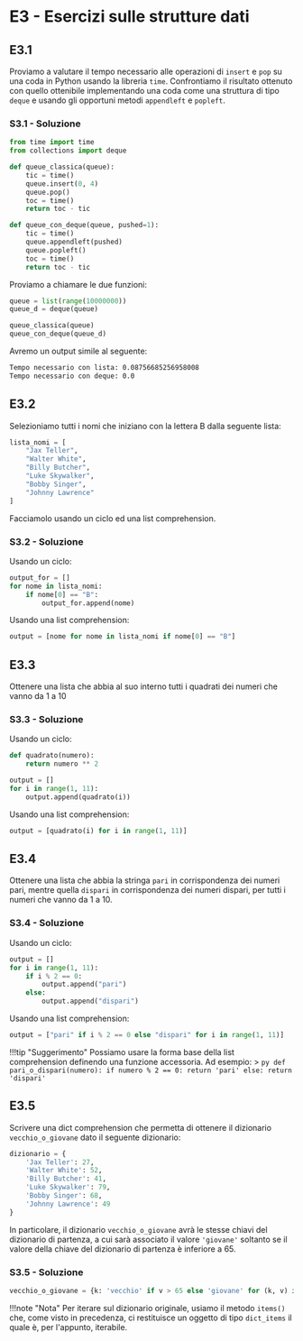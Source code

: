 # E3 - Esercizi sulle strutture dati

## E3.1

Proviamo a valutare il tempo necessario alle operazioni di `insert` e `pop` su una coda in Python usando la libreria `time`. Confrontiamo il risultato ottenuto con quello ottenibile implementando una coda come una struttura di tipo `deque` e usando gli opportuni metodi `appendleft` e `popleft`.

### S3.1 - Soluzione

```py
from time import time
from collections import deque

def queue_classica(queue):
    tic = time()
    queue.insert(0, 4)
    queue.pop()
    toc = time()
    return toc - tic

def queue_con_deque(queue, pushed=1):
    tic = time()
    queue.appendleft(pushed)
    queue.popleft()
    toc = time()
    return toc - tic
```

Proviamo a chiamare le due funzioni:

```py
queue = list(range(10000000))
queue_d = deque(queue)

queue_classica(queue)
queue_con_deque(queue_d)
```

Avremo un output simile al seguente:

```sh
Tempo necessario con lista: 0.08756685256958008
Tempo necessario con deque: 0.0
```

## E3.2

Selezioniamo tutti i nomi che iniziano con la lettera B dalla seguente lista:

```py
lista_nomi = [
    "Jax Teller",
    "Walter White",
    "Billy Butcher",
    "Luke Skywalker",
    "Bobby Singer",
    "Johnny Lawrence"
]
```

Facciamolo usando un ciclo ed una list comprehension.

### S3.2 - Soluzione

Usando un ciclo:

```py
output_for = []
for nome in lista_nomi:
    if nome[0] == "B":
        output_for.append(nome)
```

Usando una list comprehension:

```py
output = [nome for nome in lista_nomi if nome[0] == "B"]
```

## E3.3

Ottenere una lista che abbia al suo interno tutti i quadrati dei numeri che vanno da 1 a 10

### S3.3 - Soluzione

Usando un ciclo:

```py
def quadrato(numero):
    return numero ** 2

output = []
for i in range(1, 11):
    output.append(quadrato(i))
```

Usando una list comprehension:

```py
output = [quadrato(i) for i in range(1, 11)]
```

## E3.4

Ottenere una lista che abbia la stringa `pari` in corrispondenza dei numeri pari, mentre quella `dispari` in corrispondenza dei numeri dispari, per tutti i numeri che vanno da 1 a 10.

### S3.4 - Soluzione

Usando un ciclo:

```py
output = []
for i in range(1, 11):
    if i % 2 == 0:
        output.append("pari")
    else:
        output.append("dispari")
```

Usando una list comprehension:

```py
output = ["pari" if i % 2 == 0 else "dispari" for i in range(1, 11)]
```

!!!tip "Suggerimento"
    Possiamo usare la forma base della list comprehension definendo una funzione accessoria. Ad esempio:
    > ```py
      def pari_o_dispari(numero):
          if numero % 2 == 0:
              return 'pari'
          else:
              return 'dispari'
      ```

## E3.5

Scrivere una dict comprehension che permetta di ottenere il dizionario `vecchio_o_giovane` dato il seguente dizionario:

```py
dizionario = {
    'Jax Teller': 27,
    'Walter White': 52,
    'Billy Butcher': 41,
    'Luke Skywalker': 79,
    'Bobby Singer': 68,
    'Johnny Lawrence': 49
}
```

In particolare, il dizionario `vecchio_o_giovane` avrà le stesse chiavi del dizionario di partenza, a cui sarà associato il valore `'giovane'` soltanto se il valore della chiave del dizionario di partenza è inferiore a 65.

### S3.5 - Soluzione

```py
vecchio_o_giovane = {k: 'vecchio' if v > 65 else 'giovane' for (k, v) in dizionario.items()}
```

!!!note "Nota"
	Per iterare sul dizionario originale, usiamo il metodo `items()` che, come visto in precedenza, ci restituisce un oggetto di tipo `dict_items` il quale è, per l'appunto, iterabile.
